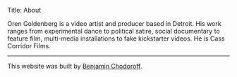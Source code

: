 Title: About

Oren Goldenberg is a video artist and producer based in Detroit. His work
ranges from experimental dance to political satire, social documentary to
feature film, multi-media installations to fake kickstarter videos.  He is
Cass Corridor Films.

---

This website was built by [Benjamin Chodoroff](https://detriot.org).
